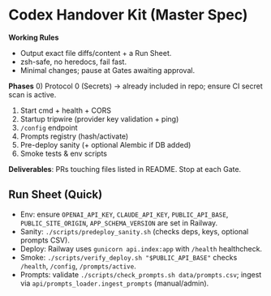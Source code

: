 # Codex Handover Kit (Master Spec)

**Working Rules**
- Output exact file diffs/content + a Run Sheet.
- zsh-safe, no heredocs, fail fast.
- Minimal changes; pause at Gates awaiting approval.

**Phases**
0) Protocol 0 (Secrets) → already included in repo; ensure CI secret scan is active.
1) Start cmd + health + CORS
2) Startup tripwire (provider key validation + ping)
3) `/config` endpoint
4) Prompts registry (hash/activate)
5) Pre-deploy sanity (+ optional Alembic if DB added)
6) Smoke tests & env scripts

**Deliverables**: PRs touching files listed in README. Stop at each Gate.

## Run Sheet (Quick)
- Env: ensure `OPENAI_API_KEY`, `CLAUDE_API_KEY`, `PUBLIC_API_BASE`, `PUBLIC_SITE_ORIGIN`, `APP_SCHEMA_VERSION` are set in Railway.
- Sanity: `./scripts/predeploy_sanity.sh` (checks deps, keys, optional prompts CSV).
- Deploy: Railway uses `gunicorn api.index:app` with `/health` healthcheck.
- Smoke: `./scripts/verify_deploy.sh "$PUBLIC_API_BASE"` checks `/health`, `/config`, `/prompts/active`.
- Prompts: validate `./scripts/check_prompts.sh data/prompts.csv`; ingest via `api/prompts_loader.ingest_prompts` (manual/admin).
